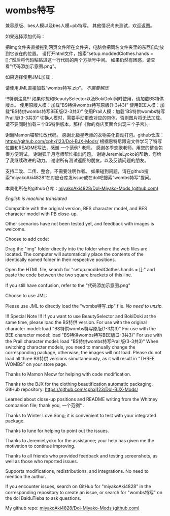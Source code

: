 # wombs特写

兼容原版、bes人模以及bes人模+pb特写。
其他情况尚未测试，欢迎返图。

如果选择添加代码：

把img文件夹直接拖到网页文件所在文件夹，电脑会把同名文件夹里的东西自动放到它该在的位置。
请打开html文件，搜索“setup.moddedClothes.hands = [];”然后将代码粘贴进这一行代码的两个方括号中间。
如果仍然有困惑，请查看"代码添加示意图.png"。

如果选择使用JML加载：

请使用JML直接加载“wombs特写.zip”。
*不需要解压*

!!!特别注意!!!
如果你想和BeautySelector以及BokiDoki同时使用，请加载BS特供版本。
使用原版人模：加载“BS特供wombs特写原版(1-3共3)”
使用BEE人模：加载“BS特供wombs特写BEE版(2-3共3)”
使用Prail人模：加载“BS特供wombs特写Prail版(3-3共3)”
切换人模时，需要手动更改对应的包体，否则图片将无法加载。
请不要同时加载三个BS特供版本，那样《你的商店页面会出现三个子宫》。

谢谢Mamon喵帮忙改代码。
感谢北极星老师的衣物美化自动打包。github仓库：https://github.com/cphxj123/Dol-BJX-Mods/
根据惠特尼跟宠文件学习了特写位置和README写法，感谢 一个范例° 老师。
感谢冬季恋歌老师，用您的整合包很方便测试。
谢谢狐千月老师帮忙指出问题。
谢谢JeremieLyoko的帮助，您给了我继续改进的动力。
谢谢所有测试返图的朋友，以及反馈问题的朋友。

支持二改、二传、整合。不需要注明作者。
如果碰到问题，请在github搜索“miyakoAki4828”在对应仓库发issue或在dol吧搜索“wombs特写”提问。

本美化所在的github仓库：[miyakoAki4828/Dol-Miyako-Mods (github.com)](https://github.com/miyakoAki4828/Dol-Miyako-Mods)

*English is machine translated*

Compatible with the original version, BES character model, and BES 
character model with PB close-up.

Other scenarios have not been tested yet, and feedback with images is welcome.

Choose to add code:

Drag the "img" folder directly into the folder where the web files are located. 
The computer will automatically place the contents of the identically named 
folder in their respective positions.

Open the HTML file, search for "setup.moddedClothes.hands = [];" and paste 
the code between the two square brackets of this line.

If you still have confusion, refer to the "代码添加示意图.png"

Choose to use JML:

Please use JML to directly load the "wombs特写.zip" file.
*No need to unzip.*

!!! Special Note !!!
If you want to use BeautySelector and BokiDoki at the same time, please load the BS特供 version.
For use with the original character model: load "BS特供wombs特写原版(1-3共3)"
For use with the BEE character model: load "BS特供wombs特写BEE版(2-3共3)"
For use with the Prail character model: load "BS特供wombs特写Prail版(3-3共3)"
When switching character models, you need to manually change the corresponding package, otherwise, the images will not load.
Please do not load all three BS特供 versions simultaneously, as it will result in "THREE WOMBS" on your store page.

Thanks to Mamon Meow for helping with code modification.

Thanks to the BJX for the clothing beautification automatic packaging. 
GitHub repository: https://github.com/cphxj123/Dol-BJX-Mods/

Learned about close-up positions and README writing from the Whitney companion file; 
thank you, 一个范例° .

Thanks to Winter Love Song; it is convenient to test with your integrated package.

Thanks to lune for helping to point out the issues.

Thanks to JeremieLyoko for the assistance; your help has given me the motivation to continue improving.

Thanks to all friends who provided feedback and testing screenshots, as well as those who reported issues.

Supports modifications, redistributions, and integrations. No need to mention the author.

If you encounter issues, search on GitHub for "miyakoAki4828" in the corresponding repository 
to create an issue, or search for "wombs特写" on the dol BaiduTieba to ask questions.

My github repo: [miyakoAki4828/Dol-Miyako-Mods (github.com)](https://github.com/miyakoAki4828/Dol-Miyako-Mods)



